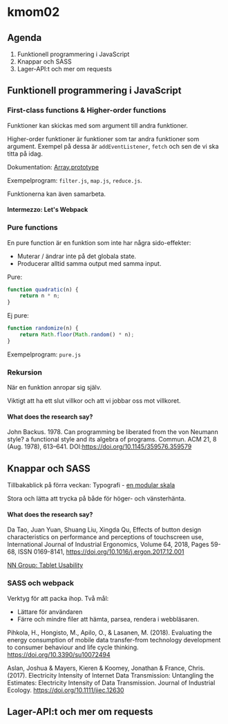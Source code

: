 # kmom02

## Agenda

1. Funktionell programmering i JavaScript
2. Knappar och SASS
3. Lager-API:t och mer om requests

## Funktionell programmering i JavaScript

### First-class functions & Higher-order functions

Funktioner kan skickas med som argument till andra funktioner.

Higher-order funktioner är funktioner som tar andra funktioner som argument. Exempel på dessa är `addEventListener`, `fetch` och sen de vi ska titta på idag.

Dokumentation: [Array.prototype](https://developer.mozilla.org/en-US/docs/Web/JavaScript/Reference/Global_Objects/Array)

Exempelprogram: `filter.js`, `map.js`, `reduce.js`.

Funktionerna kan även samarbeta.


#### Intermezzo: Let's Webpack


### Pure functions

En pure function är en funktion som inte har några sido-effekter:

* Muterar / ändrar inte på det globala state.
* Producerar alltid samma output med samma input.

Pure:
```javascript
function quadratic(n) {
    return n * n;
}
```

Ej pure:
```javascript
function randomize(n) {
    return Math.floor(Math.random() * n);
}
```

Exempelprogram: `pure.js`

### Rekursion

När en funktion anropar sig själv.

Viktigt att ha ett slut villkor och att vi jobbar oss mot villkoret.


#### What does the research say?

John Backus. 1978. Can programming be liberated from the von Neumann style? a functional style and its algebra of programs. Commun. ACM 21, 8 (Aug. 1978), 613–641. DOI:https://doi.org/10.1145/359576.359579

## Knappar och SASS

Tillbakablick på förra veckan: Typografi - [en modular skala](https://typographyhandbook.com/#font-sizing)

Stora och lätta att trycka på både för höger- och vänsterhänta.

#### What does the research say?

Da Tao, Juan Yuan, Shuang Liu, Xingda Qu, Effects of button design characteristics on performance and perceptions of touchscreen use, International Journal of Industrial Ergonomics, Volume 64, 2018, Pages 59-68, ISSN 0169-8141, https://doi.org/10.1016/j.ergon.2017.12.001

[NN Group: Tablet Usability](https://www.nngroup.com/articles/tablet-usability/)


### SASS och webpack

Verktyg för att packa ihop. Två mål:

* Lättare för användaren
* Färre och mindre filer att hämta, parsea, rendera i webbläsaren.


Pihkola, H., Hongisto, M., Apilo, O., & Lasanen, M. (2018). Evaluating the energy consumption of mobile data transfer-from technology development to consumer behaviour and life cycle thinking. https://doi.org/10.3390/su10072494

Aslan, Joshua & Mayers, Kieren & Koomey, Jonathan & France, Chris. (2017). Electricity Intensity of Internet Data Transmission: Untangling the Estimates: Electricity Intensity of Data Transmission. Journal of Industrial Ecology. https://doi.org/10.1111/jiec.12630



## Lager-API:t och mer om requests

